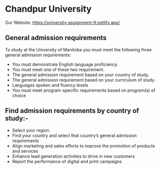 # Chandpur University

Our Website: https://university-assignment-9.netlify.app/

## General admission requirements

To study at the University of Manitoba you must meet the following three general admission requirements:

- You must demonstrate English language proficiency.
- You must meet one of these two requirement.
- The general admission requirement based on your country of study.
- The general admission requirement based on your curriculum of study.
- Languages spoken and fluency levels
- You must meet program-specific requirements based on program(s) of choice

## Find admission requirements by country of study:-

- Select your region.
- Find your country and select that country’s general admission requirements
- Align marketing and sales efforts to improve the promotion of products and services
- Enhance lead generation activities to drive in new customers
- Report the performance of digital and print campaigns

